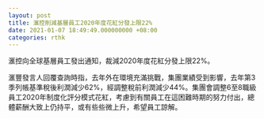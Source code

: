 ```yaml
---
layout: post
title: 滙控削減基層員工2020年度花紅分發上限22%
date: 2021-01-07 18:49:49.000000000 +08:00
categories: rthk
---
```


滙控向全球基層員工發出通知，裁減2020年度花紅分發上限22%。

滙豐發言人回覆查詢時指，去年外在環境充滿挑戰，集團業績受到影響，去年第3季列帳基準稅後利潤減少62%，經調整稅前利潤減少44%。集團會調整6至8職級員工2020年制度化評分模式花紅，考慮到有關員工在這困難時期的努力付出，總體薪酬大致上仍持平，或有些些微上升，希望員工諒解。
